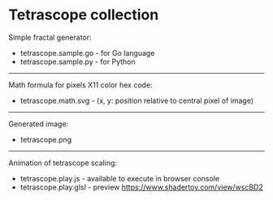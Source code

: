 # Tetrascope collection


Simple fractal generator:
* tetrascope.sample.go - for Go language
* tetrascope.sample.py - for Python

-------------------------------------------------------

Math formula for pixels X11 color hex code:
* tetrascope.math.svg - (x, y: position relative to central pixel of image)

-------------------------------------------------------

Generated image:
* tetrascope.png

-------------------------------------------------------


Animation of tetrascope scaling:
* tetrascope.play.js - available to execute in browser console
* tetrascope.play.glsl - preview https://www.shadertoy.com/view/wscBD2
